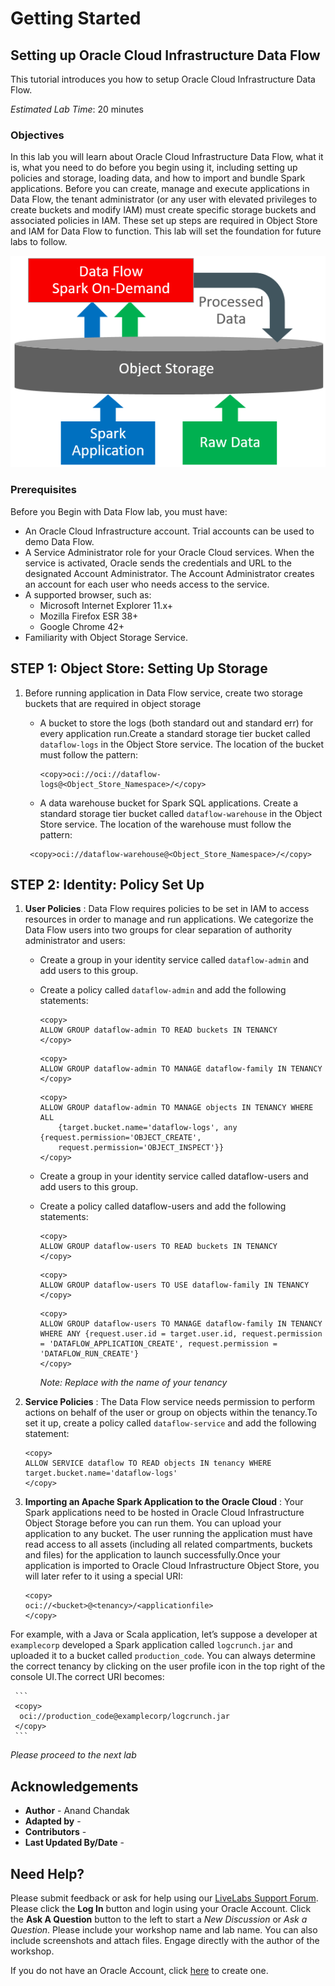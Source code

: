 # Getting Started

## Setting up Oracle Cloud Infrastructure Data Flow

This tutorial introduces you how to setup Oracle Cloud Infrastructure Data Flow.

*Estimated Lab Time*: 20 minutes

### Objectives

In this lab you will learn about Oracle Cloud Infrastructure Data Flow, what it is, what you need to do before you begin using it, including setting up policies and storage, loading data, and how to import and bundle Spark applications. Before you can create, manage and execute applications in Data Flow, the tenant administrator (or any user with elevated privileges to create buckets and modify IAM) must create specific storage buckets and associated policies in IAM. These set up steps are required in Object Store and IAM for Data Flow to function. This lab will set the foundation for future labs to follow.

  ![](../images/DF_Overview1.png " ")

### Prerequisites

Before you Begin with Data Flow lab, you must have:

* An Oracle Cloud Infrastructure account. Trial accounts can be used to demo Data Flow.
* A Service Administrator role for your Oracle Cloud services. When the service is activated, Oracle sends the credentials and URL to the designated Account Administrator. The Account Administrator creates an account for each user who needs access to the service.
* A supported browser, such as:
    * Microsoft Internet Explorer 11.x+
    * Mozilla Firefox ESR 38+
    * Google Chrome 42+
* Familiarity with Object Storage Service.



## **STEP 1**: Object Store: Setting Up Storage

1. Before running application in Data Flow service, create two storage buckets that are required in object storage

     * A bucket to store the logs (both standard out and standard err) for every application run.Create a standard storage tier bucket called `dataflow-logs` in the Object Store service. The location of the bucket must follow the pattern:

       ```
       <copy>oci://oci://dataflow-logs@<Object_Store_Namespace>/</copy>
       ```

     * A data warehouse bucket for Spark SQL applications. Create a standard storage tier bucket called `dataflow-warehouse` in the Object Store service. The location of the warehouse must follow the pattern:

      ```
       <copy>oci://dataflow-warehouse@<Object_Store_Namespace>/</copy>
      ```
## **STEP 2**: Identity: Policy Set Up

1. **User Policies** : Data Flow requires policies to be set in IAM to access resources in order to manage and run applications. We categorize the Data Flow users into two groups for clear separation of authority administrator and users:

    * Create a group in your identity service called `dataflow-admin` and add users to this group.

    * Create a policy called `dataflow-admin` and add the following statements:

      ```
      <copy>
      ALLOW GROUP dataflow-admin TO READ buckets IN TENANCY
      </copy>
      ```

      ```
      <copy>
      ALLOW GROUP dataflow-admin TO MANAGE dataflow-family IN TENANCY
      </copy>
      ```
      ```
      <copy>
      ALLOW GROUP dataflow-admin TO MANAGE objects IN TENANCY WHERE ALL
          {target.bucket.name='dataflow-logs', any {request.permission='OBJECT_CREATE',
          request.permission='OBJECT_INSPECT'}}
      </copy>
      ```
    * Create a group in your identity service called dataflow-users and add users to this group.
    * Create a policy called dataflow-users and add the following statements:

      ```
      <copy>
      ALLOW GROUP dataflow-users TO READ buckets IN TENANCY
      </copy>
      ```
      ```
      <copy>
      ALLOW GROUP dataflow-users TO USE dataflow-family IN TENANCY
      </copy>
      ```
      ```
      <copy>
      ALLOW GROUP dataflow-users TO MANAGE dataflow-family IN TENANCY WHERE ANY {request.user.id = target.user.id, request.permission = 'DATAFLOW_APPLICATION_CREATE', request.permission = 'DATAFLOW_RUN_CREATE'}
      </copy>
      ```
      *Note: Replace <tenancy> with the name of your tenancy*

2. **Service Policies** : The Data Flow service needs permission to perform actions on behalf of the user or group on objects within the tenancy.To set it up, create a policy called `dataflow-service` and add the following statement:

      ```
      <copy>
      ALLOW SERVICE dataflow TO READ objects IN tenancy WHERE target.bucket.name='dataflow-logs'
      </copy>
      ```
3. **Importing an Apache Spark Application to the Oracle Cloud** : Your Spark applications need to be hosted in Oracle Cloud Infrastructure Object Storage before you can run them. You can upload your application to any bucket. The user running the application must have read access to all assets (including all related compartments, buckets and files) for the application to launch successfully.Once your application is imported to Oracle Cloud Infrastructure Object Store, you will later refer to it using a special URI:

     ```
     <copy>
     oci://<bucket>@<tenancy>/<applicationfile>
     </copy>
     ```
For example, with a Java or Scala application, let’s suppose a developer at `examplecorp` developed a Spark application called `logcrunch.jar` and uploaded it to a bucket called `production_code`. You can always determine the correct tenancy by clicking on the user profile icon in the top right of the console UI.The correct URI becomes:

     ```
     <copy>
      oci://production_code@examplecorp/logcrunch.jar
     </copy>
     ```  
*Please proceed to the next lab*     

## Acknowledgements

- **Author** - Anand Chandak
- **Adapted by** -  
- **Contributors** -
- **Last Updated By/Date** -

## Need Help?
Please submit feedback or ask for help using our [LiveLabs Support Forum](https://community.oracle.com/tech/developers/categories/DataFlow). Please click the **Log In** button and login using your Oracle Account. Click the **Ask A Question** button to the left to start a *New Discussion* or *Ask a Question*.  Please include your workshop name and lab name.  You can also include screenshots and attach files.  Engage directly with the author of the workshop.

If you do not have an Oracle Account, click [here](https://profile.oracle.com/myprofile/account/create-account.jspx) to create one.
